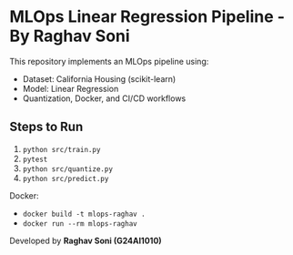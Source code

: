 # MLOps Linear Regression Pipeline - By Raghav Soni

This repository implements an MLOps pipeline using:
- Dataset: California Housing (scikit-learn)
- Model: Linear Regression
- Quantization, Docker, and CI/CD workflows

## Steps to Run

1. `python src/train.py`
2. `pytest`
3. `python src/quantize.py`
4. `python src/predict.py`

Docker:
- `docker build -t mlops-raghav .`
- `docker run --rm mlops-raghav`

Developed by **Raghav Soni (G24AI1010)**
